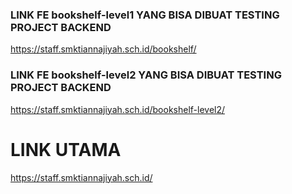 ### LINK FE bookshelf-level1 YANG BISA DIBUAT TESTING PROJECT BACKEND

https://staff.smktiannajiyah.sch.id/bookshelf/

### LINK FE bookshelf-level2 YANG BISA DIBUAT TESTING PROJECT BACKEND

https://staff.smktiannajiyah.sch.id/bookshelf-level2/

# LINK UTAMA 

https://staff.smktiannajiyah.sch.id/